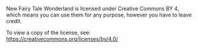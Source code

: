 New Fairy Tale Wonderland is licensed under Creative Commons BY 4, which means you can use them for any purpose, however you have to leave credit.

To view a copy of the license, see: <br>
https://creativecommons.org/licenses/by/4.0/
